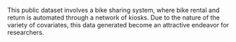 This public dataset involves a bike sharing system, where bike rental and return is automated through a network of kiosks. Due to the nature of the variety of 
covariates, this data generated become an attractive endeavor for researchers. 
